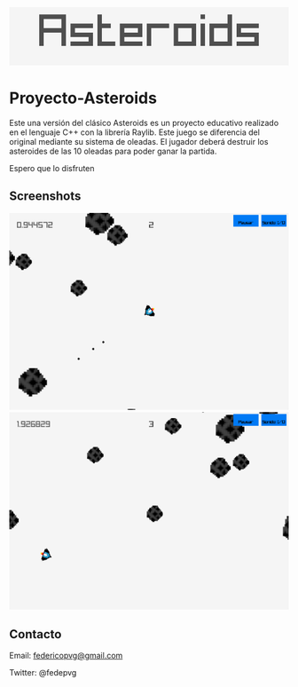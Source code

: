 ![Asteroids Logo](/logo/logo.jpg)
# Proyecto-Asteroids

Este una versión del clásico Asteroids es un proyecto educativo realizado en el lenguaje C++ con la librería Raylib. 
Este juego se diferencia del original mediante su sistema de oleadas. El jugador deberá destruir los asteroides de las 10 oleadas para poder ganar la partida.

Espero que lo disfruten

## Screenshots
![screenshot1](/screenshots/screenshot1.jpg)
![screenshot2](/screenshots/screenshot2.jpg)

## Contacto
Email: federicopvg@gmail.com

Twitter: @fedepvg
